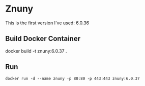 # Znuny
This is the first version I've used: 6.0.36

## Build Docker Container
docker build -t znuny:6.0.37 . 

## Run
``
docker run -d --name znuny -p 80:80 -p 443:443 znuny:6.0.37
``
